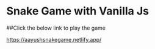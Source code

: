 
# Snake Game with Vanilla Js


##Click the below link to play the game

https://aayushsnakegame.netlify.app/
